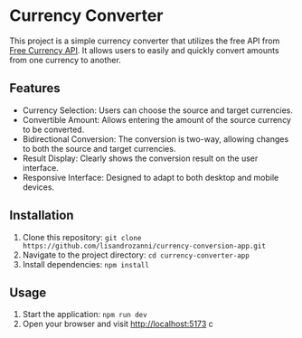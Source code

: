 # Currency Converter

This project is a simple currency converter that utilizes the free API from [Free Currency API](https://freecurrencyapi.com/). It allows users to easily and quickly convert amounts from one currency to another.

## Features

- Currency Selection: Users can choose the source and target currencies.
- Convertible Amount: Allows entering the amount of the source currency to be converted.
- Bidirectional Conversion: The conversion is two-way, allowing changes to both the source and target currencies.
- Result Display: Clearly shows the conversion result on the user interface.
- Responsive Interface: Designed to adapt to both desktop and mobile devices.

## Installation

1. Clone this repository: `git clone https://github.com/lisandrozanni/currency-conversion-app.git`
2. Navigate to the project directory: `cd currency-converter-app`
3. Install dependencies: `npm install`

## Usage

1. Start the application: `npm run dev`
2. Open your browser and visit [http://localhost:5173](http://localhost:5173)
c